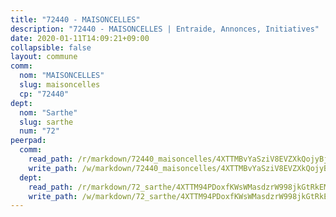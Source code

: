 ```yaml
---
title: "72440 - MAISONCELLES"
description: "72440 - MAISONCELLES | Entraide, Annonces, Initiatives"
date: 2020-01-11T14:09:21+09:00
collapsible: false
layout: commune
comm:
  nom: "MAISONCELLES"
  slug: maisoncelles
  cp: "72440"
dept:
  nom: "Sarthe"
  slug: sarthe
  num: "72"
peerpad:
  comm:
    read_path: /r/markdown/72440_maisoncelles/4XTTMBvYaSziV8EVZXkQojyBjXXimP9oSEpTAMdaz2NGYyhnD
    write_path: /w/markdown/72440_maisoncelles/4XTTMBvYaSziV8EVZXkQojyBjXXimP9oSEpTAMdaz2NGYyhnD-K3TgUV6by5Cvx7CCpkNaPz8JtGtfVwysWwbNQNwymcUyZDsEBVJubW4FVF1jJ9KaoMuMHDKF84gu54Ld7k3A28xsdaH7pPAh1hNba2hn1oMfd6v1fK24fmeXrxdRJyLkASArDQKF
  dept:
    read_path: /r/markdown/72_sarthe/4XTTM94PDoxfKWsWMasdzrW998jkGtRkEM3CSUC42xSpuJKZ5
    write_path: /w/markdown/72_sarthe/4XTTM94PDoxfKWsWMasdzrW998jkGtRkEM3CSUC42xSpuJKZ5-K3TgTpjFyG67yVeuXvSAfSYzY4Yx2FMtDhgpv5HM2EDBJRVMn95z33xx4XjRNYNVaVsBPQ1t4pG9MoyNqwTqa8mcnEUB8rK4BMVbvUhCtGWCPSFnDCaT8GJTyimDgsCirLN3zswh
---
```



